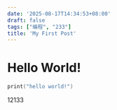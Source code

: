 ```yaml
---
date: '2025-08-17T14:34:53+08:00'
draft: false
tags: ["编程", "233"]
title: 'My First Post'
---
```


# Hello World!

```c++
print("hello world!")
```

12133
